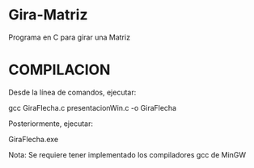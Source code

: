 # Gira-Matriz
Programa en C para girar una Matriz

# COMPILACION
Desde la línea de comandos, ejecutar:

gcc GiraFlecha.c presentacionWin.c -o GiraFlecha

Posteriormente, ejecutar:

GiraFlecha.exe

Nota: Se requiere tener implementado los compiladores gcc de MinGW
